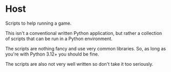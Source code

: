 # Host

Scripts to help running a game.

This isn't a conventional written Python application,
but rather a collection of scripts that can be run in a Python environment.

The scripts are nothing fancy and use very common libraries.
So, as long as you're with Python 3.12+ you should be fine.

The scripts are also not very well written so don't take it too seriously.
